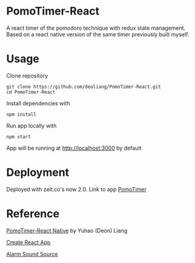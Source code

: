 # PomoTimer-React
A react timer of the pomodoro technique with redux state management. Based on a react native version of the same timer previously built myself.

# Usage
Clone repository
```
git clone https://github.com/deoliang/PomoTimer-React.git
cd PomoTimer-React
```
Install dependencies with 
```
npm install 
```
Run app locally with
```
npm start
```
App will be running at [http://localhost:3000](http://localhost:3000) by default
# Deployment 
Deployed with zeit.co's now 2.0. Link to app [PomoTimer](https://pomotimer.now.sh/)
# Reference
[PomoTimer-React Native](https://github.com/deoliang/PomoTimer-ReactNative) by Yuhao (Deon) Liang

[Create React App](https://facebook.github.io/create-react-app/docs/getting-started)

[Alarm Sound Source](https://freesound.org/people/bone666138/sounds/198841/)
